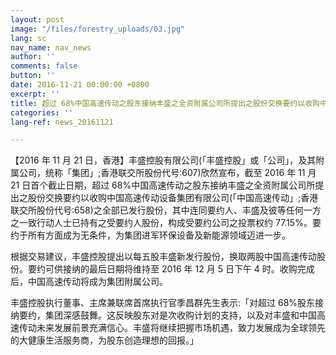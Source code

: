 ```yaml
---
layout: post
image: "/files/forestry_uploads/03.jpg"
lang: sc
nav_name: nav_news
author: ''
comments: false
button: ''
date: 2016-11-21 00:00:00 +0800
excerpt: ''
title: 超过 68%中国高速传动之股东接纳丰盛之全资附属公司所提出之股份交换要约以收购中国高速 传动之全部已发行股份
categories: ''
lang-ref: news_20161121

---
```

【2016 年 11 月 21 日，香港】丰盛控股有限公司(「丰盛控股」或「公司」，及其附属公司，统称「集团」;香港联交所股份代号:607)欣然宣布，截至 2016 年 11 月 21 日首个截止日期，超过 68%中国高速传动之股东接纳丰盛之全资附属公司所提出之股份交换要约以收购中国高速传动设备集团有限公司(「中国高速传动」;香港联交所股份代号:658)之全部已发行股份，其中连同要约人、丰盛及彼等任何一方之一致行动人士已持有之受要约人股份，构成受要约公司之投票权约 77.15%。要约于所有方面成为无条件，为集团进军环保设备及新能源领域迈进一步。

根据交易建议，丰盛控股提出以每五股丰盛新发行股份，换取两股中国高速传动股份。要约可供接纳的最后日期将维持至 2016 年 12 月 5 日下午 4 时。收购完成后，中国高速传动将成为集团附属公司。

丰盛控股执行董事、主席兼联席首席执行官季昌群先生表示:「对超过 68%股东接纳要约，集团深感鼓舞。这反映股东对是次收购计划的支持，以及对丰盛和中国高速传动未来发展前景充满信心。丰盛将继续把握市场机遇，致力发展成为全球领先的大健康生活服务商，为股东创造理想的回报。」
